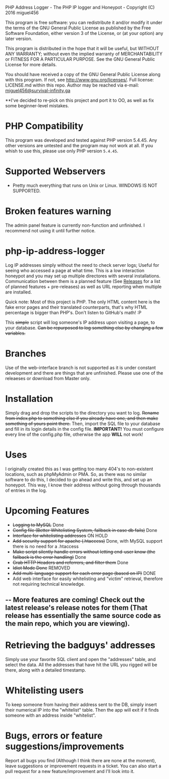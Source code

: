 
PHP Address Logger - The PHP IP logger and Honeypot - Copyright (C) 2016 miguel456

This program is free software: you can redistribute it and/or modify it under the terms of the GNU General Public License as published by the Free Software Foundation, either version 3 of the License, or (at your option) any later version.

This program is distributed in the hope that it will be useful, but WITHOUT ANY WARRANTY; without even the implied warranty of MERCHANTABILITY or FITNESS FOR A PARTICULAR PURPOSE. See the GNU General Public License for more details.

You should have received a copy of the GNU General Public License along with this program. If not, see http://www.gnu.org/licenses/.
Full license: LICENSE.md within this repo.
Author may be reached via e-mail: miguel456@survival-infinity.ga

**I've decided to re-pick on this project and port it to OO, as well as fix some beginner-level mistakes.


# PHP Compatibility
This program was developed and tested against PHP version 5.4.45. Any other versions are untested and the program may not work at all. If you whish to use this, please use only PHP version ```5.4.45```.

# Supported Webservers
- Pretty much everything that runs on Unix or Linux. WINDOWS IS NOT SUPPORTED.

# Broken features warning
The admin panel feature is currently non-function and unfinished. I recommend not using it until further notice.


# php-ip-address-logger
Log IP addresses simply without the need to check server logs; Useful for seeing who accessed a page at what time. This is a low interaction honeypot and you may set up multiple directores with several installations. Communication between them is a planned feature (See [Releases](https://git.io/v6hjp "Releases") for a list of planned features + pre-releases) as well as URL reporting when multiple are installed.

Quick note: Most of this project is PHP. The only HTML content here is the fake error pages and their translated counterparts, that's why HTML percentage is bigger than PHP's. Don't listen to GitHub's math! :P

This ~~simple~~ script will log someone's IP address upon visiting a page, to your database. ~~Can be repurposed to log something else by changing a few variables.~~

# Branches
Use of the web-interface branch is not supported as it is under constant development and there are things that are unfinished. Please use one of the releaeses or download from Master only.

# Installation

Simply drag and drop the scripts to the directory you want to log. ~~Rename from index.php to something else if you already have one, and then make something of yours point there.~~ 
Then, import the SQL file to your database and fill in its login details in the config file.
**IMPORTANT!** You must configure every line of the config.php file, otherwise the app **WILL** not work!

# Uses 
I originally created this as I was getting too many 404's to non-existent locations, such as phpMyAdmin or PMA. So, as there was no similar software to do this,
I decided to go ahead and write this, and set up an honeypot. This way, I know their address without going through thousands of entries in the log.


# Upcoming Features
- ~~Logging to MySQL~~ Done
- ~~Config file (Better Whitelisting System, fallback in case db fails)~~ Done
- ~~Interface for whitelisting addresses~~  ON HOLD
- ~~Add security support for apache (.htaccess)~~ Done, with MySQL support there is no need for a .htaccess 
- ~~Make script silently handle errors without letting end-user know (the fallback is the error handling)~~ Done
- ~~Grab HTTP Headers and referrers, and filter them~~ Done
- ~~Idiot Mode Done~~ REMOVED
-  ~~Add multi-language support for each error page (based on IP)~~ DONE
- Add web interface for easily whitelisting and "victim" retrieval, therefore not requiring technical knowledge.

--
More features are coming! Check out the latest release's release notes for them (That release has essentially the same source code as the main repo, which you are viewing).  
--


# Retrieving the badguys' addresses
Simply use your favorite SQL client and open the "addresses" table, and select the data. All the addresses that have hit the URL you rigged will be there, along with a detailed timestamp. 

# Whitelisting users
To keep someone from having their address sent to the DB, simply insert their numerical IP into the "whitelist" table. Then the app will exit if it finds someone with an address inside "whitelist".

# Bugs, errors or feature suggestions/improvements
Report all bugs you find (Although I think there are none at the moment), leave suggestions or improvement requests in a ticket. You can also start a pull request for a new feature/improvement and I'll look into it.

